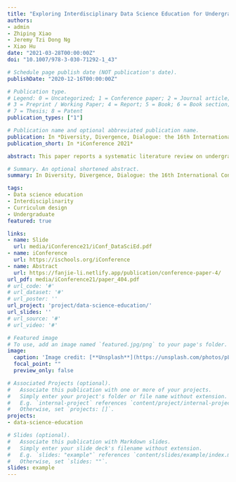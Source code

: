 ```yaml
---
title: "Exploring Interdisciplinary Data Science Education for Undergraduates: Preliminary Results"
authors:
- admin
- Zhiping Xiao
- Jeremy Tzi Dong Ng
- Xiao Hu
date: "2021-03-28T00:00:00Z"
doi: "10.1007/978-3-030-71292-1_43"

# Schedule page publish date (NOT publication's date).
publishDate: "2020-12-16T00:00:00Z"

# Publication type.
# Legend: 0 = Uncategorized; 1 = Conference paper; 2 = Journal article;
# 3 = Preprint / Working Paper; 4 = Report; 5 = Book; 6 = Book section;
# 7 = Thesis; 8 = Patent
publication_types: ["1"]

# Publication name and optional abbreviated publication name.
publication: In *Diversity, Divergence, Dialogue: the 16th International Conference on Information (iConference 2021)*
publication_short: In *iConference 2021*

abstract: This paper reports a systematic literature review on undergraduate data science education followed by semi-structured interviews with two frontier data science educators. Through analyzing the hosting departments, design principles, curriculum objectives, and curriculum design of existing programs, our findings reveal that (1) the data science field is inherently interdisciplinary and requires joint collaborations between various departments. Multi-department administration was one of the solutions to offer interdisciplinary training, but some problems have also been identified in its practical implementation; (2) data science education should emphasize hands-on practice and experiential learning opportunities to prepare students for data analysis and problem-solving in real-world contexts; and (3) although the importance of comprehensive coverage of various disciplines in data science curricula is widely acknowledged, how to achieve an effective balance between various disciplines and how to effectively integrate domain knowledge into the curriculum still remain open questions. Findings of this study can provide insights for the design and development of emerging undergraduate data science programs.

# Summary. An optional shortened abstract.
summary: In Diversity, Divergence, Dialogue: the 16th International Conference on Information (iConference 2021).

tags:
- Data science education
- Interdisciplinarity
- Curriculum design
- Undergraduate
featured: true

links:
- name: Slide
  url: media/iConference21/iConf_DataSciEd.pdf
- name: iConference
  url: https://ischools.org/iConference
- name: Abstract
  url: https://fanjie-li.netlify.app/publication/conference-paper-4/
url_pdf: media/iConference21/paper_404.pdf
# url_code: '#'
# url_dataset: '#'
# url_poster: ''
url_project: 'project/data-science-education/'
url_slides: ''
# url_source: '#'
# url_video: '#'

# Featured image
# To use, add an image named `featured.jpg/png` to your page's folder. 
image:
  caption: 'Image credit: [**Unsplash**](https://unsplash.com/photos/pLCdAaMFLTE)'
  focal_point: ""
  preview_only: false

# Associated Projects (optional).
#   Associate this publication with one or more of your projects.
#   Simply enter your project's folder or file name without extension.
#   E.g. `internal-project` references `content/project/internal-project/index.md`.
#   Otherwise, set `projects: []`.
projects:
- data-science-education

# Slides (optional).
#   Associate this publication with Markdown slides.
#   Simply enter your slide deck's filename without extension.
#   E.g. `slides: "example"` references `content/slides/example/index.md`.
#   Otherwise, set `slides: ""`.
slides: example
---
```

